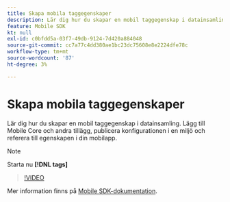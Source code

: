 ```yaml
---
title: Skapa mobila taggegenskaper
description: Lär dig hur du skapar en mobil taggegenskap i datainsamling. Lägg till Mobile Core och andra tillägg, publicera konfigurationen i en miljö och referera till egenskapen i din mobilapp.
feature: Mobile SDK
kt: null
exl-id: c0bfdd5a-03f7-49db-9124-7d420a884048
source-git-commit: cc7a77c4dd380ae1bc23dc75608e8e2224dfe78c
workflow-type: tm+mt
source-wordcount: '87'
ht-degree: 3%

---
```


# Skapa mobila taggegenskaper

Lär dig hur du skapar en mobil taggegenskap i datainsamling. Lägg till Mobile Core och andra tillägg, publicera konfigurationen i en miljö och referera till egenskapen i din mobilapp.

>[!NOTE]
>
> Starta nu **[!DNL tags]**

>[!VIDEO](https://video.tv.adobe.com/v/26264/?quality=12&learn=on)

Mer information finns på [Mobile SDK-dokumentation](https://aep-sdks.gitbook.io/docs/).
